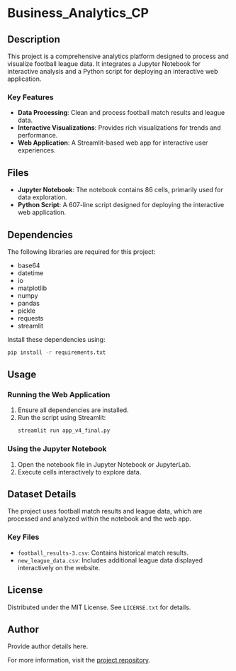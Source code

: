 
# Business_Analytics_CP

## Description
This project is a comprehensive analytics platform designed to process and visualize football league data. It integrates a Jupyter Notebook for interactive analysis and a Python script for deploying an interactive web application.

### Key Features
- **Data Processing**: Clean and process football match results and league data.
- **Interactive Visualizations**: Provides rich visualizations for trends and performance.
- **Web Application**: A Streamlit-based web app for interactive user experiences.

## Files
- **Jupyter Notebook**: The notebook contains 86 cells, primarily used for data exploration.
- **Python Script**: A 607-line script designed for deploying the interactive web application.

## Dependencies
The following libraries are required for this project:
- base64
- datetime
- io
- matplotlib
- numpy
- pandas
- pickle
- requests
- streamlit

Install these dependencies using:
```bash
pip install -r requirements.txt
```

## Usage

### Running the Web Application
1. Ensure all dependencies are installed.
2. Run the script using Streamlit:
   ```bash
   streamlit run app_v4_final.py
   ```

### Using the Jupyter Notebook
1. Open the notebook file in Jupyter Notebook or JupyterLab.
2. Execute cells interactively to explore data.

## Dataset Details
The project uses football match results and league data, which are processed and analyzed within the notebook and the web app.

### Key Files
- `football_results-3.csv`: Contains historical match results.
- `new_league_data.csv`: Includes additional league data displayed interactively on the website.

## License
Distributed under the MIT License. See `LICENSE.txt` for details.

## Author
Provide author details here.

For more information, visit the [project repository](https://github.com/github_username/Business_Analytics_CP).
